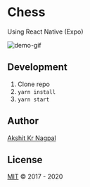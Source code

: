 # Chess

Using React Native (Expo)

![demo-gif](https://media.giphy.com/media/MBTy1lOKfOW3e8CITS/giphy.gif)

## Development

1. Clone repo
2. `yarn install`
3. `yarn start`

## Author

[Akshit Kr Nagpal](https://github.com/akshitkrnagpal)

## License

[MIT](https://github.com/akshitkrnagpal/chess-app/blob/master/LICENSE) &copy; 2017 - 2020
